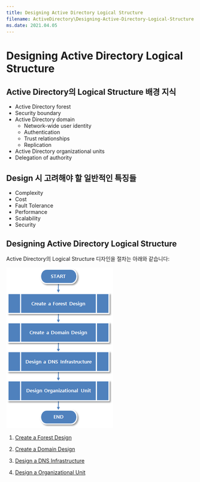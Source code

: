 ```yaml
---
title: Designing Active Directory Logical Structure
filename: ActiveDirectory\Designing-Active-Directory-Logical-Structure.md
ms.date: 2021.04.05
---
```


# Designing Active Directory Logical Structure

## Active Directory의 Logical Structure 배경 지식

- Active Directory forest
- Security boundary
- Active Directory domain
    - Network-wide user identity
    - Authentication
    - Trust relationships
    - Replication
- Active Directory organizational units
- Delegation of authority

## Design 시 고려해야 할 일반적인 특징들

- Complexity
- Cost
- Fault Tolerance
- Performance
- Scalability
- Security

## Designing Active Directory Logical Structure

Active Directory의 Logical Structure 디자인을 절차는 아래와 같습니다:

![image.png](https://github.com/kj-park/Tech/blob/main/ActiveDirectory/.media/image-13d88668-7ba7-4fff-ae24-9dc9720167b8.png?raw=true)

1. [Create a Forest Design](Designing-Active-Directory-Logical-Structure/Create-a-Forest-Design)

1. [Create a Domain Design](Designing-Active-Directory-Logical-Structure/Create-a-Domain-Design)

1. [Design a DNS Infrastructure](Designing-Active-Directory-Logical-Structure/Design-a-DNS-Infrastructure)

1. [Design a Organizational Unit](Designing-Active-Directory-Logical-Structure/Design-a-Organizational-Unit)





